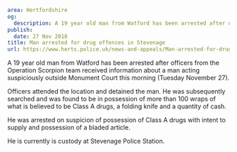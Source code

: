 ```yaml
area: Hertfordshire
og:
  description: A 19 year old man from Watford has been arrested after officers from the Operation Scorpion team received information about a man acting suspiciously outside Monument Court this morning (Tuesday November 27).
publish:
  date: 27 Nov 2018
title: Man arrested for drug offences in Stevenage
url: https://www.herts.police.uk/news-and-appeals/Man-arrested-for-drug-offences-2143
```

A 19 year old man from Watford has been arrested after officers from the Operation Scorpion team received information about a man acting suspiciously outside Monument Court this morning (Tuesday November 27).

Officers attended the location and detained the man. He was subsequently searched and was found to be in possession of more than 100 wraps of what is believed to be Class A drugs, a folding knife and a quantity of cash.

He was arrested on suspicion of possession of Class A drugs with intent to supply and possession of a bladed article.

He is currently is custody at Stevenage Police Station.
